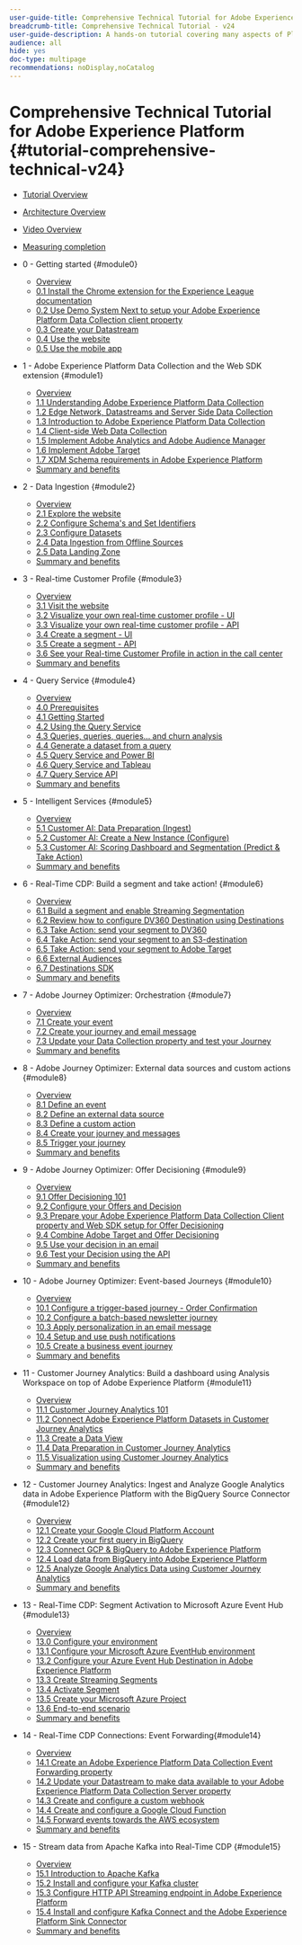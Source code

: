 ```yaml
---
user-guide-title: Comprehensive Technical Tutorial for Adobe Experience Platform - v24
breadcrumb-title: Comprehensive Technical Tutorial - v24
user-guide-description: A hands-on tutorial covering many aspects of Platform, including connections to third-party systems.
audience: all
hide: yes
doc-type: multipage
recommendations: noDisplay,noCatalog
---
```


# Comprehensive Technical Tutorial for Adobe Experience Platform {#tutorial-comprehensive-technical-v24}

+ [Tutorial Overview](/help/tutorial-comprehensive-technical-v24/overview.md)
+ [Architecture Overview](/help/tutorial-comprehensive-technical-v24/architecture.md)
+ [Video Overview](/help/tutorial-comprehensive-technical-v24/videos.md)
+ [Measuring completion](/help/tutorial-comprehensive-technical-v24/completion.md)
+ 0 - Getting started {#module0}
  + [Overview](/help/tutorial-comprehensive-technical-v24/modules/module0/getting-started.md)
  + [0.1 Install the Chrome extension for the Experience League documentation](/help/tutorial-comprehensive-technical-v24/modules/module0/ex1.md)
  + [0.2 Use Demo System Next to setup your Adobe Experience Platform Data Collection client property](/help/tutorial-comprehensive-technical-v24/modules/module0/ex2.md)
  + [0.3 Create your Datastream](/help/tutorial-comprehensive-technical-v24/modules/module0/ex3.md)
  + [0.4 Use the website](/help/tutorial-comprehensive-technical-v24/modules/module0/ex4.md)
  + [0.5 Use the mobile app](/help/tutorial-comprehensive-technical-v24/modules/module0/ex5.md)

+ 1 - Adobe Experience Platform Data Collection and the Web SDK extension {#module1}
  + [Overview](/help/tutorial-comprehensive-technical-v24/modules/module1/data-ingestion-launch-web-sdk.md)
  + [1.1 Understanding Adobe Experience Platform Data Collection](/help/tutorial-comprehensive-technical-v24/modules/module1/ex1.md)
  + [1.2 Edge Network, Datastreams and Server Side Data Collection](/help/tutorial-comprehensive-technical-v24/modules/module1/ex2.md)
  + [1.3 Introduction to Adobe Experience Platform Data Collection](/help/tutorial-comprehensive-technical-v24/modules/module1/ex3.md)
  + [1.4 Client-side Web Data Collection](/help/tutorial-comprehensive-technical-v24/modules/module1/ex4.md)
  + [1.5 Implement Adobe Analytics and Adobe Audience Manager](/help/tutorial-comprehensive-technical-v24/modules/module1/ex5.md)
  + [1.6 Implement Adobe Target](/help/tutorial-comprehensive-technical-v24/modules/module1/ex6.md)
  + [1.7 XDM Schema requirements in Adobe Experience Platform](/help/tutorial-comprehensive-technical-v24/modules/module1/ex7.md)
  + [Summary and benefits](/help/tutorial-comprehensive-technical-v24/modules/module1/summary.md)
+ 2 - Data Ingestion {#module2}
  + [Overview](/help/tutorial-comprehensive-technical-v24/modules/module2/data-ingestion.md)
  + [2.1 Explore the website](/help/tutorial-comprehensive-technical-v24/modules/module2/ex1.md)
  + [2.2 Configure Schema's and Set Identifiers](/help/tutorial-comprehensive-technical-v24/modules/module2/ex2.md)
  + [2.3 Configure Datasets](/help/tutorial-comprehensive-technical-v24/modules/module2/ex3.md)
  + [2.4 Data Ingestion from Offline Sources](/help/tutorial-comprehensive-technical-v24/modules/module2/ex4.md)  
  + [2.5 Data Landing Zone](/help/tutorial-comprehensive-technical-v24/modules/module2/ex5.md)
  + [Summary and benefits](/help/tutorial-comprehensive-technical-v24/modules/module2/summary.md)
+ 3 - Real-time Customer Profile {#module3}
  + [Overview](/help/tutorial-comprehensive-technical-v24/modules/module3/real-time-customer-profile.md)
  + [3.1 Visit the website](/help/tutorial-comprehensive-technical-v24/modules/module3/ex1.md)
  + [3.2 Visualize your own real-time customer profile - UI](/help/tutorial-comprehensive-technical-v24/modules/module3/ex2.md)
  + [3.3 Visualize your own real-time customer profile - API](/help/tutorial-comprehensive-technical-v24/modules/module3/ex3.md)
  + [3.4 Create a segment - UI](/help/tutorial-comprehensive-technical-v24/modules/module3/ex4.md)
  + [3.5 Create a segment - API](/help/tutorial-comprehensive-technical-v24/modules/module3/ex5.md)
  + [3.6 See your Real-time Customer Profile in action in the call center](/help/tutorial-comprehensive-technical-v24/modules/module3/ex6.md)
  + [Summary and benefits](/help/tutorial-comprehensive-technical-v24/modules/module3/summary.md)
+ 4 - Query Service {#module4}
  + [Overview](/help/tutorial-comprehensive-technical-v24/modules/module4/query-service.md)
  + [4.0 Prerequisites](/help/tutorial-comprehensive-technical-v24/modules/module4/ex0.md)
  + [4.1 Getting Started](/help/tutorial-comprehensive-technical-v24/modules/module4/ex1.md)
  + [4.2 Using the Query Service](/help/tutorial-comprehensive-technical-v24/modules/module4/ex2.md)
  + [4.3 Queries, queries, queries... and churn analysis](/help/tutorial-comprehensive-technical-v24/modules/module4/ex3.md)
  + [4.4 Generate a dataset from a query](/help/tutorial-comprehensive-technical-v24/modules/module4/ex4.md)
  + [4.5 Query Service and Power BI](/help/tutorial-comprehensive-technical-v24/modules/module4/ex5.md)
  + [4.6 Query Service and Tableau](/help/tutorial-comprehensive-technical-v24/modules/module4/ex6.md)
  + [4.7 Query Service API](/help/tutorial-comprehensive-technical-v24/modules/module4/ex7.md)
  + [Summary and benefits](/help/tutorial-comprehensive-technical-v24/modules/module4/summary.md)
+ 5 - Intelligent Services {#module5}
  + [Overview](/help/tutorial-comprehensive-technical-v24/modules/module5/intelligent-services.md)
  + [5.1 Customer AI: Data Preparation (Ingest)](/help/tutorial-comprehensive-technical-v24/modules/module5/ex1.md)
  + [5.2 Customer AI: Create a New Instance (Configure)](/help/tutorial-comprehensive-technical-v24/modules/module5/ex2.md)
  + [5.3 Customer AI: Scoring Dashboard and Segmentation (Predict & Take Action)](/help/tutorial-comprehensive-technical-v24/modules/module5/ex3.md)
  + [Summary and benefits](/help/tutorial-comprehensive-technical-v24/modules/module5/summary.md)
+ 6 - Real-Time CDP: Build a segment and take action! {#module6}
  + [Overview](/help/tutorial-comprehensive-technical-v24/modules/module6/real-time-cdp-build-a-segment-take-action.md)
  + [6.1 Build a segment and enable Streaming Segmentation](/help/tutorial-comprehensive-technical-v24/modules/module6/ex1.md)
  + [6.2 Review how to configure DV360 Destination using Destinations](/help/tutorial-comprehensive-technical-v24/modules/module6/ex2.md)
  + [6.3 Take Action: send your segment to DV360](/help/tutorial-comprehensive-technical-v24/modules/module6/ex3.md)
  + [6.4 Take Action: send your segment to an S3-destination](/help/tutorial-comprehensive-technical-v24/modules/module6/ex4.md)
  + [6.5 Take Action: send your segment to Adobe Target](/help/tutorial-comprehensive-technical-v24/modules/module6/ex5.md)
  + [6.6 External Audiences](/help/tutorial-comprehensive-technical-v24/modules/module6/ex6.md)
  + [6.7 Destinations SDK](/help/tutorial-comprehensive-technical-v24/modules/module6/ex7.md)
  + [Summary and benefits](/help/tutorial-comprehensive-technical-v24/modules/module6/summary.md)
+ 7 - Adobe Journey Optimizer: Orchestration {#module7}
  + [Overview](/help/tutorial-comprehensive-technical-v24/modules/module7/journey-orchestration-create-account.md)
  + [7.1 Create your event](/help/tutorial-comprehensive-technical-v24/modules/module7/ex1.md)
  + [7.2 Create your journey and email message](/help/tutorial-comprehensive-technical-v24/modules/module7/ex2.md)
  + [7.3 Update your Data Collection property and test your Journey](/help/tutorial-comprehensive-technical-v24/modules/module7/ex3.md)
  + [Summary and benefits](/help/tutorial-comprehensive-technical-v24/modules/module7/summary.md)
+ 8 - Adobe Journey Optimizer: External data sources and custom actions {#module8}
  + [Overview](/help/tutorial-comprehensive-technical-v24/modules/module8/journey-orchestration-external-weather-api-sms.md)
  + [8.1 Define an event](/help/tutorial-comprehensive-technical-v24/modules/module8/ex1.md)
  + [8.2 Define an external data source](/help/tutorial-comprehensive-technical-v24/modules/module8/ex2.md)
  + [8.3 Define a custom action](/help/tutorial-comprehensive-technical-v24/modules/module8/ex3.md)
  + [8.4 Create your journey and messages](/help/tutorial-comprehensive-technical-v24/modules/module8/ex4.md)
  + [8.5 Trigger your journey](/help/tutorial-comprehensive-technical-v24/modules/module8/ex5.md)
  + [Summary and benefits](/help/tutorial-comprehensive-technical-v24/modules/module8/summary.md)
+ 9 - Adobe Journey Optimizer: Offer Decisioning {#module9}
  + [Overview](/help/tutorial-comprehensive-technical-v24/modules/module9/offer-decisioning.md)
  + [9.1 Offer Decisioning 101](/help/tutorial-comprehensive-technical-v24/modules/module9/ex1.md)
  + [9.2 Configure your Offers and Decision](/help/tutorial-comprehensive-technical-v24/modules/module9/ex2.md)
  + [9.3 Prepare your Adobe Experience Platform Data Collection Client property and Web SDK setup for Offer Decisioning](/help/tutorial-comprehensive-technical-v24/modules/module9/ex3.md)
  + [9.4 Combine Adobe Target and Offer Decisioning](/help/tutorial-comprehensive-technical-v24/modules/module9/ex4.md)
  + [9.5 Use your decision in an email](/help/tutorial-comprehensive-technical-v24/modules/module9/ex5.md)
  + [9.6 Test your Decision using the API](/help/tutorial-comprehensive-technical-v24/modules/module9/ex6.md)
  + [Summary and benefits](/help/tutorial-comprehensive-technical-v24/modules/module9/summary.md)
+ 10 - Adobe Journey Optimizer: Event-based Journeys {#module10}
  + [Overview](/help/tutorial-comprehensive-technical-v24/modules/module10/journeyoptimizer.md)
  + [10.1 Configure a trigger-based journey - Order Confirmation](/help/tutorial-comprehensive-technical-v24/modules/module10/ex1.md)
  + [10.2 Configure a batch-based newsletter journey](/help/tutorial-comprehensive-technical-v24/modules/module10/ex2.md)
  + [10.3 Apply personalization in an email message](/help/tutorial-comprehensive-technical-v24/modules/module10/ex3.md)
  + [10.4 Setup and use push notifications](/help/tutorial-comprehensive-technical-v24/modules/module10/ex4.md)
  + [10.5 Create a business event journey](/help/tutorial-comprehensive-technical-v24/modules/module10/ex5.md)
  + [Summary and benefits](/help/tutorial-comprehensive-technical-v24/modules/module10/summary.md)
+ 11 - Customer Journey Analytics: Build a dashboard using Analysis Workspace on top of Adobe Experience Platform {#module11}
  + [Overview](/help/tutorial-comprehensive-technical-v24/modules/module11/customer-journey-analytics-build-a-dashboard.md)
  + [11.1 Customer Journey Analytics 101](/help/tutorial-comprehensive-technical-v24/modules/module11/ex1.md)
  + [11.2 Connect Adobe Experience Platform Datasets in Customer Journey Analytics](/help/tutorial-comprehensive-technical-v24/modules/module11/ex2.md)
  + [11.3 Create a Data View](/help/tutorial-comprehensive-technical-v24/modules/module11/ex3.md)
  + [11.4 Data Preparation in Customer Journey Analytics](/help/tutorial-comprehensive-technical-v24/modules/module11/ex4.md)
  + [11.5 Visualization using Customer Journey Analytics](/help/tutorial-comprehensive-technical-v24/modules/module11/ex5.md)
  + [Summary and benefits](/help/tutorial-comprehensive-technical-v24/modules/module11/summary.md)
+ 12 - Customer Journey Analytics: Ingest and Analyze Google Analytics data in Adobe Experience Platform with the BigQuery Source Connector {#module12}
  + [Overview](/help/tutorial-comprehensive-technical-v24/modules/module12/customer-journey-analytics-bigquery-gcp.md)
  + [12.1 Create your Google Cloud Platform Account](/help/tutorial-comprehensive-technical-v24/modules/module12/ex1.md)
  + [12.2 Create your first query in BigQuery](/help/tutorial-comprehensive-technical-v24/modules/module12/ex2.md)
  + [12.3 Connect GCP & BigQuery to Adobe Experience Platform](/help/tutorial-comprehensive-technical-v24/modules/module12/ex3.md)
  + [12.4 Load data from BigQuery into Adobe Experience Platform](/help/tutorial-comprehensive-technical-v24/modules/module12/ex4.md)
  + [12.5 Analyze Google Analytics Data using Customer Journey Analytics](/help/tutorial-comprehensive-technical-v24/modules/module12/ex5.md)
  + [Summary and benefits](/help/tutorial-comprehensive-technical-v24/modules/module12/summary.md)
+ 13 - Real-Time CDP: Segment Activation to Microsoft Azure Event Hub {#module13}
  + [Overview](/help/tutorial-comprehensive-technical-v24/modules/module13/segment-activation-microsoft-azure-eventhub.md)
  + [13.0 Configure your environment](/help/tutorial-comprehensive-technical-v24/modules/module13/ex0.md)
  + [13.1 Configure your Microsoft Azure EventHub environment](/help/tutorial-comprehensive-technical-v24/modules/module13/ex1.md)
  + [13.2 Configure your Azure Event Hub Destination in Adobe Experience Platform](/help/tutorial-comprehensive-technical-v24/modules/module13/ex2.md)
  + [13.3 Create Streaming Segments](/help/tutorial-comprehensive-technical-v24/modules/module13/ex3.md)
  + [13.4 Activate Segment](/help/tutorial-comprehensive-technical-v24/modules/module13/ex4.md)
  + [13.5 Create your Microsoft Azure Project](/help/tutorial-comprehensive-technical-v24/modules/module13/ex5.md)
  + [13.6 End-to-end scenario](/help/tutorial-comprehensive-technical-v24/modules/module13/ex6.md)
  + [Summary and benefits](/help/tutorial-comprehensive-technical-v24/modules/module13/summary.md)
+ 14 - Real-Time CDP Connections: Event Forwarding{#module14}
  + [Overview](/help/tutorial-comprehensive-technical-v24/modules/module14/aep-data-collection-ssf.md)
  + [14.1 Create an Adobe Experience Platform Data Collection Event Forwarding property](/help/tutorial-comprehensive-technical-v24/modules/module14/ex1.md)
  + [14.2 Update your Datastream to make data available to your Adobe Experience Platform Data Collection Server property](/help/tutorial-comprehensive-technical-v24/modules/module14/ex2.md)
  + [14.3 Create and configure a custom webhook](/help/tutorial-comprehensive-technical-v24/modules/module14/ex3.md)
  + [14.4 Create and configure a Google Cloud Function](/help/tutorial-comprehensive-technical-v24/modules/module14/ex4.md)
  + [14.5 Forward events towards the AWS ecosystem](/help/tutorial-comprehensive-technical-v24/modules/module14/ex5.md)
  + [Summary and benefits](/help/tutorial-comprehensive-technical-v24/modules/module14/summary.md)
+ 15 - Stream data from Apache Kafka into Real-Time CDP {#module15}
  + [Overview](/help/tutorial-comprehensive-technical-v24/modules/module15/aep-apache-kafka.md)
  + [15.1 Introduction to Apache Kafka](/help/tutorial-comprehensive-technical-v24/modules/module15/ex1.md)
  + [15.2 Install and configure your Kafka cluster](/help/tutorial-comprehensive-technical-v24/modules/module15/ex2.md)
  + [15.3 Configure HTTP API Streaming endpoint in Adobe Experience Platform](/help/tutorial-comprehensive-technical-v24/modules/module15/ex3.md)
  + [15.4 Install and configure Kafka Connect and the Adobe Experience Platform Sink Connector](/help/tutorial-comprehensive-technical-v24/modules/module15/ex4.md)
  + [Summary and benefits](/help/tutorial-comprehensive-technical-v24/modules/module15/summary.md)
